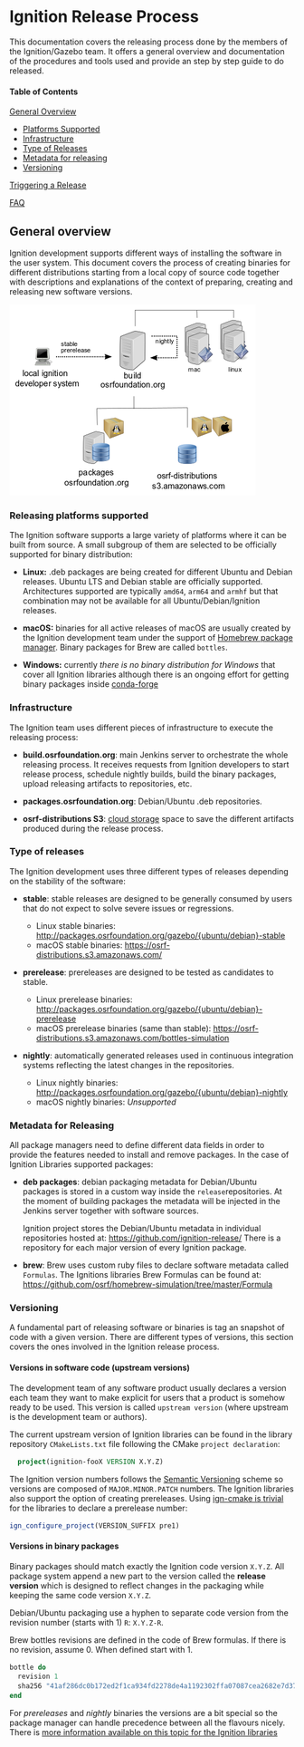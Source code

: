 # Ignition Release Process

This documentation covers the releasing process done by the members of the
Ignition/Gazebo team. It offers a general overview and documentation of the
procedures and tools used and provide an step by step guide to do released.

#### Table of Contents

[General Overview](#general-overview)
  * [Platforms Supported](#releasing-platforms-supported)
  * [Infrastructure](#infrastructure)
  * [Type of Releases](#type-of-releases)
  * [Metadata for releasing](#metadata-for-releasing)
  * [Versioning](#versioning)

[Triggering a Release](#)

[FAQ](#faq)

## General overview

Ignition development supports different ways of installing the software in the
user system. This document covers the process of creating binaries for different
distributions starting from a local copy of source code together with
descriptions and explanations of the context of preparing, creating and releasing
new software versions.

![general releasing context](releasing/images/general_context.png)

### Releasing platforms supported

The Ignition software supports a large variety of platforms where it can be
built from source. A small subgroup of them are selected to be officially
supported for binary distribution:

 * **Linux:** .deb packages are being created for different Ubuntu and Debian
   releases. Ubuntu LTS and Debian stable are officially supported.
   Architectures supported are typically `amd64`, `arm64` and `armhf` but that
   combination may not be available for all Ubuntu/Debian/Ignition releases.

 * **macOS:** binaries for all active releases of macOS are usually created by
   the Ignition development team under the support of
   [Homebrew package manager](https://brew.sh/). Binary packages for Brew are
   called `bottles`.

 * **Windows:** currently *there is no binary distribution for Windows* that cover
   all Ignition libraries although there is an ongoing effort for getting
   binary packages inside
   [conda-forge](https://github.com/conda-forge/staged-recipes/issues/13551)

### Infrastructure

The Ignition team uses different pieces of infrastructure to execute the
releasing process:

 * **build.osrfoundation.org**: main Jenkins server to orchestrate the whole
   releasing process. It receives requests from Ignition developers to start
   release process, schedule nightly builds, build the binary packages,
   upload releasing artifacts to repositories, etc.

 * **packages.osrfoundation.org**: Debian/Ubuntu .deb repositories.

 * **osrf-distributions S3**: [cloud storage](https://osrf-distributions.s3.amazonaws.com/bottles-simulation)
   space to save the different artifacts produced during the release process.

### Type of releases

The Ignition development uses three different types of releases depending on the
stability of the software:

 * **stable**: stable releases are designed to be generally consumed by users
   that do not expect to solve severe issues or regressions.
   * Linux stable binaries:
     http://packages.osrfoundation.org/gazebo/{ubuntu/debian}-stable
   * macOS stable binaries:
     https://osrf-distributions.s3.amazonaws.com/

 * **prerelease**: prereleases are designed to be tested as candidates to
   stable.
   * Linux prerelease binaries:
     http://packages.osrfoundation.org/gazebo/{ubuntu/debian}-prerelease
   * macOS prerelease binaries (same than stable):
     https://osrf-distributions.s3.amazonaws.com/bottles-simulation

 * **nightly**: automatically generated releases used in continuous integration
   systems reflecting the latest changes in the repositories.
   * Linux nightly binaries:
     http://packages.osrfoundation.org/gazebo/{ubuntu/debian}-nightly
   * macOS nightly binaries:
     *Unsupported*

### Metadata for Releasing

All package managers need to define different data fields in order to provide
the features needed to install and remove packages. In the case of Ignition
Libraries supported packages:

 * **deb packages**: debian packaging metadata for Debian/Ubuntu packages is
     stored in a custom way inside the `release`repositories. At the moment of
     building packages the metadata will be injected in the Jenkins server
     together with software sources.

     Ignition project stores the Debian/Ubuntu metadata in individual
     repositories hosted at: https://github.com/ignition-release/ There is a
     repository for each major version of every Ignition package.


 * **brew**: Brew uses custom ruby files to declare software metadata called
     `Formulas`. The Ignitions libraries Brew Formulas can be found at:
     https://github.com/osrf/homebrew-simulation/tree/master/Formula


### Versioning

A fundamental part of releasing software or binaries is tag an snapshot of code
with a given version. There are different types of versions, this section covers
the ones involved in the Ignition release process.

#### Versions in software code (upstream versions)

The development team of any software product usually declares a version each
team they want to make explicit for users that a product is somehow ready to be
used. This version is called `upstream version` (where upstream is the
development team or authors).

The current upstream version of Ignition libraries can be found in the library repository
`CMakeLists.txt` file following the CMake `project declaration`:

```cmake
  project(ignition-fooX VERSION X.Y.Z)
```

The Ignition version numbers follows the [Semantic
Versioning](https://semver.org/) scheme so versions are composed of
`MAJOR.MINOR.PATCH` numbers. The Ignition libraries also support the option of
creating prereleases. Using [ign-cmake is
trivial](https://github.com/ignitionrobotics/ign-cmake/blob/ign-cmake2/examples/prerelease/CMakeLists.txt#L4)
for the libraries to declare a prerelease number:

```cmake
ign_configure_project(VERSION_SUFFIX pre1)
```

#### Versions in binary packages

Binary packages should match exactly the Ignition code version `X.Y.Z`. All
package system append a new part to the version called the **release version**
which is designed to reflect changes in the packaging while keeping the same
code version `X.Y.Z`.

Debian/Ubuntu packaging use a hyphen to separate code version from the revision
number (starts with 1) `R`: `X.Y.Z-R`.

Brew bottles revisions are defined in the code of Brew formulas. If there is no
revision, assume 0. When defined start with 1.

```ruby
bottle do
  revision 1
  sha256 "41af286dc0b172ed2f1ca934fd2278de4a1192302ffa07087cea2682e7d372e3" => :blah
end
```

For *prereleases* and *nightly* binaries the versions are a bit special so the
package manager can handle precedence between all the flavours nicely. There is
[more information available on this topic for the Ignition
libraries](releasing/versioning_pre_nightly.md)
